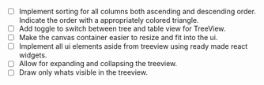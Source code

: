 - [ ] Implement sorting for all columns both ascending and descending order. Indicate the order with a appropriately colored triangle.
- [ ] Add toggle to switch between tree and table view for TreeView.
- [ ] Make the canvas container easier to resize and fit into the ui.
- [ ] Implement all ui elements aside from treeview using ready made react widgets.
- [ ] Allow for expanding and collapsing the treeview.
- [ ] Draw only whats visible in the treeview.